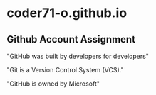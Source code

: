 # coder71-o.github.io
## Github Account Assignment
"GitHub was built by developers for developers"

"Git is a Version Control System (VCS)."

"GitHub is owned by Microsoft"
